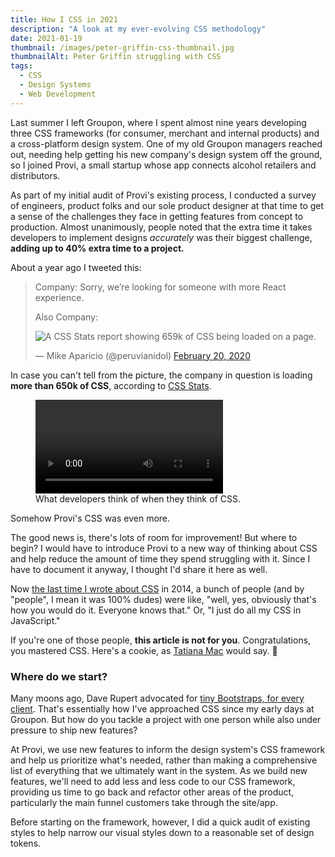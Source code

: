 ```yaml
---
title: How I CSS in 2021
description: "A look at my ever-evolving CSS methodology"
date: 2021-01-19
thumbnail: /images/peter-griffin-css-thumbnail.jpg
thumbnailAlt: Peter Griffin struggling with CSS
tags:
  - CSS
  - Design Systems
  - Web Development
---
```


Last summer I left Groupon, where I spent almost nine years developing three CSS frameworks (for consumer, merchant and internal products) and a cross-platform design system. One of my old Groupon managers reached out, needing help getting his new company's design system off the ground, so I joined Provi, a small startup whose app connects alcohol retailers and distributors.

As part of my initial audit of Provi's existing process, I conducted a survey of engineers, product folks and our sole product designer at that time to get a sense of the challenges they face in getting features from concept to production. Almost unanimously, people noted that the extra time it takes developers to implement designs _accurately_ was their biggest challenge, **adding up to 40% extra time to a project.**

About a year ago I tweeted this:

<blockquote class="twitter-tweet ma-flow-24"><p lang="en" dir="ltr">Company: Sorry, we’re looking for someone with more React experience.</p>
<p>Also Company:</p> 
<img src="/images/659k-of-css.png" alt="A CSS Stats report showing 659k of CSS being loaded on a page.">
<p>&mdash; Mike Aparicio (@peruvianidol) <a href="https://twitter.com/peruvianidol/status/1230587439594512385?ref_src=twsrc%5Etfw">February 20, 2020</a></p></blockquote>

In case you can't tell from the picture, the company in question is loading **more than 650k of CSS**, according to [CSS Stats](https://cssstats.com).

<figure class="ma-float-right">
<video src="/images/video/peter-griffin-css.mp4" loop="" autoplay=""></video>
<figcaption>
What developers think of when they think of CSS.
</figcaption>
</figure>

Somehow Provi's CSS was even more.

The good news is, there's lots of room for improvement! But where to begin? I would have to introduce Provi to a new way of thinking about CSS and help reduce the amount of time they spend struggling with it. Since I have to document it anyway, I thought I'd share it here as well.

Now [the last time I wrote about CSS](/posts/2014-08-10-css-at-groupon/) in 2014, a bunch of people (and by "people", I mean it was 100% dudes) were like, "well, yes, obviously that's how you would do it. Everyone knows that." Or, "I just do all my CSS in JavaScript."

If you're one of those people, **this article is not for you**. Congratulations, you mastered CSS. Here's a cookie, as [Tatiana Mac](https://tatianamac.com/) would say. 🍪

<h3 class="ma-heading-3">Where do we start?</h3>

Many moons ago, Dave Rupert advocated for [tiny Bootstraps, for every client](https://daverupert.com/2013/04/responsive-deliverables/). That's essentially how I've approached CSS since my early days at Groupon. But how do you tackle a project with one person while also under pressure to ship new features? 

At Provi, we use new features to inform the design system's CSS framework and help us prioritize what's needed, rather than making a comprehensive list of everything that we ultimately want in the system. As we build new features, we'll need to add less and less code to our CSS framework, providing us time to go back and refactor other areas of the product, particularly the main funnel customers take through the site/app.

Before starting on the framework, however, I did a quick audit of existing styles to help narrow our visual styles down to a reasonable set of design tokens.